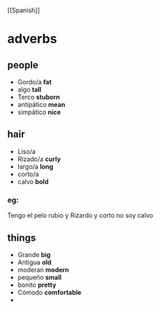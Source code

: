 [[Spanish]]
# adverbs
## people
- Gordo/a **fat**
- algo **tall**
- Terco **stuborn**
- antipático **mean**
- simpático **nice**


## hair
- Liso/a
- Rizado/a **curly**
- largo/a **long**
- corto/a
- calvo **bold**
### eg:
Tengo el pelo rubio y Rizardo y corto no soy calvo
## things
- Grande **big**
- Antigua **old**
- moderan **modern**
- pequeño **small**
- bonito **pretty**
- Cómodo **comfortable**
- 